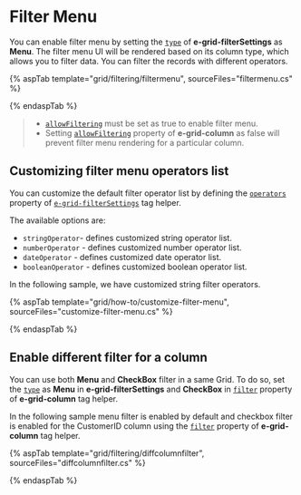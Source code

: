 # Filter Menu

You can enable filter menu by setting the [`type`](https://help.syncfusion.com/cr/aspnetcore-js2/Syncfusion.EJ2.Grids.GridFilterSettings.html#Syncfusion_EJ2_Grids_GridFilterSettings_Type) of **e-grid-filterSettings** as **Menu**. The filter menu UI will be rendered based on its column type, which allows you to filter data.
You can filter the records with different operators.

{% aspTab template="grid/filtering/filtermenu", sourceFiles="filtermenu.cs" %}

{% endaspTab %}

> * [`allowFiltering`](https://help.syncfusion.com/cr/aspnetcore-js2/Syncfusion.EJ2.Grids.Grid.html#Syncfusion_EJ2_Grids_Grid_AllowFiltering) must be set as true to enable filter menu.
> * Setting [`allowFiltering`](https://help.syncfusion.com/cr/aspnetcore-js2/Syncfusion.EJ2.Grids.GridColumn.html#Syncfusion_EJ2_Grids_GridColumn_AllowFiltering) property of **e-grid-column** as false will prevent
 filter menu rendering for a particular column.

## Customizing filter menu operators list

You can customize the default filter operator list by defining the [`operators`](https://help.syncfusion.com/cr/aspnetcore-js2/Syncfusion.EJ2.Grids.GridFilterSettings.html#Syncfusion_EJ2_Grids_GridFilterSettings_Operators) property of [`e-grid-filterSettings`](https://help.syncfusion.com/cr/aspnetcore-js2/Syncfusion.EJ2.Grids.GridFilterSettings.html) tag helper.

The available options are:
* `stringOperator`- defines customized string operator list.
* `numberOperator` - defines customized number operator list.
* `dateOperator` - defines customized date operator list.
* `booleanOperator` - defines customized boolean operator list.

In the following sample, we have customized string filter operators.

{% aspTab template="grid/how-to/customize-filter-menu", sourceFiles="customize-filter-menu.cs" %}

{% endaspTab %}

## Enable different filter for a column

You can use both **Menu** and **CheckBox** filter in a same Grid. To do so, set the
[`type`](https://help.syncfusion.com/cr/aspnetcore-js2/Syncfusion.EJ2.Grids.GridFilterSettings.html#Syncfusion_EJ2_Grids_GridFilterSettings_Type) as **Menu** in **e-grid-filterSettings** and **CheckBox** in [`filter`](https://help.syncfusion.com/cr/aspnetcore-js2/Syncfusion.EJ2.Grids.GridColumn.html#Syncfusion_EJ2_Grids_GridColumn_Filter) property of **e-grid-column** tag helper.

In the following sample menu filter is enabled by default and checkbox filter is enabled for the CustomerID column using the [`filter`](https://help.syncfusion.com/cr/aspnetcore-js2/Syncfusion.EJ2.Grids.GridColumn.html#Syncfusion_EJ2_Grids_GridColumn_Filter) property of **e-grid-column** tag helper.

{% aspTab template="grid/filtering/diffcolumnfilter", sourceFiles="diffcolumnfilter.cs" %}

{% endaspTab %}